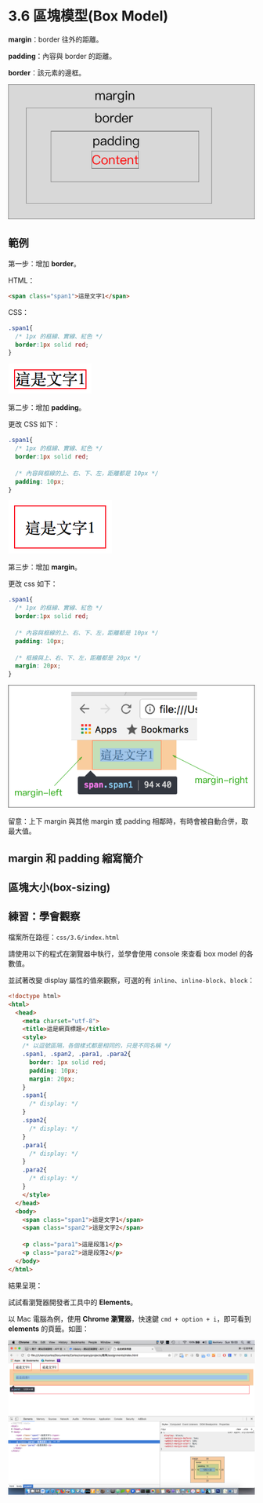 # 3.6 區塊模型\(Box Model\)

**margin**：border 往外的距離。

**padding**：內容與 border 的距離。

**border**：該元素的邊框。

![](/assets/box_model.png)

## 範例

第一步：增加 **border**。

HTML：

```html
<span class="span1">這是文字1</span>
```

CSS：

```css
.span1{
  /* 1px 的框線、實線、紅色 */
  border:1px solid red;
}
```

![](/assets/box_model_example.png)

第二步：增加 **padding**。

更改 CSS 如下：

```css
.span1{
  /* 1px 的框線、實線、紅色 */
  border:1px solid red;

  /* 內容與框線的上、右、下、左，距離都是 10px */
  padding: 10px;
}
```

![](/assets/box_model_example2.png)

第三步：增加 **margin**。

更改 css 如下：

```css
.span1{
  /* 1px 的框線、實線、紅色 */
  border:1px solid red;

  /* 內容與框線的上、右、下、左，距離都是 10px */
  padding: 10px;

  /* 框線與上、右、下、左，距離都是 20px */
  margin: 20px;
}
```

![](/assets/box_model_example3.png)

留意：上下 margin 與其他 margin 或 padding 相鄰時，有時會被自動合併，取最大值。

## margin 和 padding 縮寫簡介

## 區塊大小\(box-sizing\)

## 練習：學會觀察

檔案所在路徑：`css/3.6/index.html`

請使用以下的程式在瀏覽器中執行，並學會使用 console 來查看 box model 的各數值。

並試著改變 display 屬性的值來觀察，可選的有 `inline`、`inline-block`、`block`：

```html
<!doctype html>
<html>
  <head>
    <meta charset="utf-8">
    <title>這是網頁標題</title>
    <style>
    /* 以逗號區隔，各個樣式都是相同的，只是不同名稱 */
    .span1, .span2, .para1, .para2{
      border: 1px solid red;
      padding: 10px;
      margin: 20px;
    }
    .span1{
      /* display: */
    }
    .span2{
      /* display: */
    }
    .para1{
      /* display: */
    }
    .para2{
      /* display: */
    }
    </style>
  </head>
  <body>
    <span class="span1">這是文字1</span>
    <span class="span2">這是文字2</span>

    <p class="para1">這是段落1</p>
    <p class="para2">這是段落2</p>
  </body>
</html>
```

結果呈現：

試試看瀏覽器開發者工具中的 **Elements**。

以 Mac 電腦為例，使用 **Chrome 瀏覽器**，快速鍵 `cmd + option + i`，即可看到 **elements** 的頁籤。如圖：

![](/assets/box_model_example4.png)


